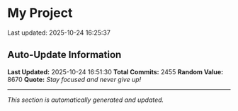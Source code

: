# My Project


Last updated: 2025-10-24 16:25:37






























































































































































































































































































































































































































































































































































































































































































































































































































































































































































































































































































































































































































































































































































































































































































































































































































































































































































































































































































































































































































































































































































































































































































































































































































































































































































































































































































































































































































































































































































## Auto-Update Information

**Last Updated:** 2025-10-24 16:51:30
**Total Commits:** 2455
**Random Value:** 8670
**Quote:** _Stay focused and never give up!_

---
_This section is automatically generated and updated._